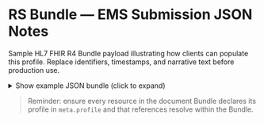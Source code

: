 <!-- generated by scripts/update-bundle-intros.ts; do not edit manually -->
# RS Bundle — EMS Submission JSON Notes

Sample HL7 FHIR R4 Bundle payload illustrating how clients can populate this profile. Replace identifiers, timestamps, and narrative text before production use.

<details>
<summary>Show example JSON bundle (click to expand)</summary>

<pre style="max-height:400px;overflow:auto;white-space:pre;">
{
  "resourceType": "Bundle",
  "id": "rsbundleems-bundle-example",
  "meta": {
    "profile": [
      "https://build.fhir.org/ig/UPM-NTHC/PH-RoadSafetyIG/StructureDefinition/RSBundleEMS"
    ]
  },
  "identifier": {
    "system": "urn:ietf:rfc:3986",
    "value": "urn:uuid:bundle-road-safety-example"
  },
  "type": "document",
  "timestamp": "2024-02-01T09:15:00+08:00",
  "entry": [
    {
      "fullUrl": "urn:uuid:rscompositionems-composition-example",
      "resource": {
        "resourceType": "Composition",
        "id": "rscompositionems-composition-example",
        "meta": {
          "profile": [
            "https://build.fhir.org/ig/UPM-NTHC/PH-RoadSafetyIG/StructureDefinition/RSCompositionEMS"
          ]
        },
        "status": "final",
        "type": {
          "coding": [
            {
              "system": "http://loinc.org",
              "code": "67796-3",
              "display": "Emergency medical services record"
            }
          ],
          "text": "EMS Run Report"
        },
        "date": "2024-02-01T09:05:00+08:00",
        "title": "EMS Run Report",
        "subject": {
          "reference": "urn:uuid:rspatient-patient-example"
        },
        "encounter": {
          "reference": "urn:uuid:rsencounter-encounter-example"
        },
        "author": [
          {
            "reference": "Practitioner/ems-author",
            "display": "Lead Paramedic"
          }
        ],
        "section": [
          {
            "title": "Submission Content",
            "code": {
              "text": "RS submission content"
            },
            "entry": [
              {
                "reference": "urn:uuid:rspatient-patient-example"
              },
              {
                "reference": "urn:uuid:rsencounter-encounter-example"
              },
              {
                "reference": "urn:uuid:observationdatereceived-observation"
              },
              {
                "reference": "urn:uuid:observationtimedeparted-observation"
              },
              {
                "reference": "urn:uuid:observationtimeenroute-observation"
              },
              {
                "reference": "urn:uuid:observationtimehospitalarrival-observation"
              },
              {
                "reference": "urn:uuid:observationtimeonscene-observation"
              },
              {
                "reference": "urn:uuid:observationtimestationarrival-observation"
              },
              {
                "reference": "urn:uuid:rsclaim-claim"
              },
              {
                "reference": "urn:uuid:rsdocumentreference-document"
              },
              {
                "reference": "urn:uuid:rsincidentlocation-location"
              },
              {
                "reference": "urn:uuid:rsobscallsource-observationcallsource"
              },
              {
                "reference": "urn:uuid:rsobsclinicalremarks-observationclinicalremarks"
              },
              {
                "reference": "urn:uuid:rsobsgcs-observationgcs"
              },
              {
                "reference": "urn:uuid:rsobsreportedcomplaint-observationreportedcomplaint"
              },
              {
                "reference": "urn:uuid:rsobsrunreportcomments-observationrunreportcomments"
              },
              {
                "reference": "urn:uuid:rsobsrespiratoryrate-observationvitals"
              },
              {
                "reference": "urn:uuid:rsprocedure-procedure"
              },
              {
                "reference": "urn:uuid:rsservicerequest-servicerequest"
              },
              {
                "reference": "urn:uuid:rstask-task"
              }
            ]
          }
        ]
      }
    },
    {
      "fullUrl": "urn:uuid:rspatient-patient-example",
      "resource": {
        "resourceType": "Patient",
        "id": "rspatient-patient-example",
        "meta": {
          "profile": [
            "https://build.fhir.org/ig/UPM-NTHC/PH-RoadSafetyIG/StructureDefinition/RSPatient"
          ]
        },
        "identifier": [
          {
            "system": "http://example.org/road-safety/ems-run",
            "value": "EMS-2024-0001"
          }
        ],
        "name": [
          {
            "use": "official",
            "family": "Dela Cruz",
            "given": [
              "Juan"
            ]
          }
        ],
        "gender": "male",
        "birthDate": "1990-04-15",
        "address": [
          {
            "line": [
              "123 Example Street"
            ],
            "city": "Quezon City",
            "state": "NCR",
            "postalCode": "1100",
            "country": "PH"
          }
        ]
      }
    },
    {
      "fullUrl": "urn:uuid:rsencounter-encounter-example",
      "resource": {
        "resourceType": "Encounter",
        "id": "rsencounter-encounter-example",
        "meta": {
          "profile": [
            "https://build.fhir.org/ig/UPM-NTHC/PH-RoadSafetyIG/StructureDefinition/RSEncounter"
          ]
        },
        "status": "finished",
        "class": {
          "system": "http://terminology.hl7.org/CodeSystem/v3-ActCode",
          "code": "EMER",
          "display": "emergency"
        },
        "subject": {
          "reference": "urn:uuid:rspatient-patient-example"
        },
        "period": {
          "start": "2024-02-01T08:10:00+08:00",
          "end": "2024-02-01T09:00:00+08:00"
        },
        "type": [
          {
            "coding": [
              {
                "system": "http://snomed.info/sct",
                "code": "408467006",
                "display": "Emergency medical service (qualifier value)"
              }
            ]
          }
        ],
        "serviceType": {
          "coding": [
            {
              "system": "http://terminology.hl7.org/CodeSystem/service-type",
              "code": "117",
              "display": "Emergency medical services"
            }
          ]
        }
      }
    },
    {
      "fullUrl": "urn:uuid:observationdatereceived-observation",
      "resource": {
        "resourceType": "Observation",
        "id": "observationdatereceived-observation",
        "meta": {
          "profile": [
            "https://build.fhir.org/ig/UPM-NTHC/PH-RoadSafetyIG/StructureDefinition/RSObsTimelineDateTime"
          ]
        },
        "status": "final",
        "code": {
          "coding": [
            {
              "system": "http://loinc.org",
              "code": "30976-5",
              "display": "Date received Form"
            }
          ],
          "text": "Date received Form"
        },
        "subject": {
          "reference": "urn:uuid:rspatient-patient-example"
        },
        "encounter": {
          "reference": "urn:uuid:rsencounter-encounter-example"
        },
        "effectiveDateTime": "2024-02-01T08:02:00+08:00",
        "valueDateTime": "2024-02-01T08:02:00+08:00"
      }
    },
    {
      "fullUrl": "urn:uuid:observationtimedeparted-observation",
      "resource": {
        "resourceType": "Observation",
        "id": "observationtimedeparted-observation",
        "meta": {
          "profile": [
            "https://build.fhir.org/ig/UPM-NTHC/PH-RoadSafetyIG/StructureDefinition/RSObsTimelineDateTime"
          ]
        },
        "status": "final",
        "code": {
          "coding": [
            {
              "system": "http://loinc.org",
              "code": "69475-2",
              "display": "Responding unit left the scene with a patient [Date and time] Vehicle"
            }
          ],
          "text": "Responding unit left the scene with a patient [Date and time] Vehicle"
        },
        "subject": {
          "reference": "urn:uuid:rspatient-patient-example"
        },
        "encounter": {
          "reference": "urn:uuid:rsencounter-encounter-example"
        },
        "effectiveDateTime": "2024-02-01T08:07:00+08:00",
        "valueDateTime": "2024-02-01T08:07:00+08:00"
      }
    },
    {
      "fullUrl": "urn:uuid:observationtimeenroute-observation",
      "resource": {
        "resourceType": "Observation",
        "id": "observationtimeenroute-observation",
        "meta": {
          "profile": [
            "https://build.fhir.org/ig/UPM-NTHC/PH-RoadSafetyIG/StructureDefinition/RSObsTimelineDateTime"
          ]
        },
        "status": "final",
        "code": {
          "coding": [
            {
              "system": "http://loinc.org",
              "code": "69472-9",
              "display": "Unit responded [Date and time] Vehicle"
            }
          ],
          "text": "Unit responded [Date and time] Vehicle"
        },
        "subject": {
          "reference": "urn:uuid:rspatient-patient-example"
        },
        "encounter": {
          "reference": "urn:uuid:rsencounter-encounter-example"
        },
        "effectiveDateTime": "2024-02-01T08:12:00+08:00",
        "valueDateTime": "2024-02-01T08:12:00+08:00"
      }
    },
    {
      "fullUrl": "urn:uuid:observationtimehospitalarrival-observation",
      "resource": {
        "resourceType": "Observation",
        "id": "observationtimehospitalarrival-observation",
        "meta": {
          "profile": [
            "https://build.fhir.org/ig/UPM-NTHC/PH-RoadSafetyIG/StructureDefinition/RSObsTimelineDateTime"
          ]
        },
        "status": "final",
        "code": {
          "coding": [
            {
              "system": "http://snomed.info/sct",
              "code": "405799000",
              "display": "Time of arrival at hospital (observable entity)"
            }
          ],
          "text": "Time of arrival at hospital (observable entity)"
        },
        "subject": {
          "reference": "urn:uuid:rspatient-patient-example"
        },
        "encounter": {
          "reference": "urn:uuid:rsencounter-encounter-example"
        },
        "effectiveDateTime": "2024-02-01T08:17:00+08:00",
        "valueDateTime": "2024-02-01T08:17:00+08:00"
      }
    },
    {
      "fullUrl": "urn:uuid:observationtimeonscene-observation",
      "resource": {
        "resourceType": "Observation",
        "id": "observationtimeonscene-observation",
        "meta": {
          "profile": [
            "https://build.fhir.org/ig/UPM-NTHC/PH-RoadSafetyIG/StructureDefinition/RSObsTimelineDateTime"
          ]
        },
        "status": "final",
        "code": {
          "coding": [
            {
              "system": "http://snomed.info/sct",
              "code": "405798008",
              "display": "Time of arrival of emergency services (observable entity)"
            }
          ],
          "text": "Time of arrival of emergency services (observable entity)"
        },
        "subject": {
          "reference": "urn:uuid:rspatient-patient-example"
        },
        "encounter": {
          "reference": "urn:uuid:rsencounter-encounter-example"
        },
        "effectiveDateTime": "2024-02-01T08:22:00+08:00",
        "valueDateTime": "2024-02-01T08:22:00+08:00"
      }
    },
    {
      "fullUrl": "urn:uuid:observationtimestationarrival-observation",
      "resource": {
        "resourceType": "Observation",
        "id": "observationtimestationarrival-observation",
        "meta": {
          "profile": [
            "https://build.fhir.org/ig/UPM-NTHC/PH-RoadSafetyIG/StructureDefinition/RSObsTimelineDateTime"
          ]
        },
        "status": "final",
        "code": {
          "coding": [
            {
              "system": "http://loinc.org",
              "code": "11288-8",
              "display": "Arrival time documented"
            }
          ],
          "text": "Arrival time documented"
        },
        "subject": {
          "reference": "urn:uuid:rspatient-patient-example"
        },
        "encounter": {
          "reference": "urn:uuid:rsencounter-encounter-example"
        },
        "effectiveDateTime": "2024-02-01T08:27:00+08:00",
        "valueDateTime": "2024-02-01T08:27:00+08:00"
      }
    },
    {
      "fullUrl": "urn:uuid:rsclaim-claim",
      "resource": {
        "resourceType": "Claim",
        "id": "rsclaim-claim",
        "meta": {
          "profile": [
            "https://build.fhir.org/ig/UPM-NTHC/PH-RoadSafetyIG/StructureDefinition/RSClaim"
          ]
        },
        "status": "active",
        "type": {
          "coding": [
            {
              "system": "http://terminology.hl7.org/CodeSystem/claim-type",
              "code": "institutional"
            }
          ]
        },
        "use": "claim",
        "patient": {
          "reference": "urn:uuid:rspatient-patient-example"
        },
        "created": "2024-02-01T10:00:00+08:00",
        "priority": {
          "coding": [
            {
              "system": "http://terminology.hl7.org/CodeSystem/processpriority",
              "code": "normal"
            }
          ]
        },
        "provider": {
          "display": "EMS Billing Department"
        }
      }
    },
    {
      "fullUrl": "urn:uuid:rsdocumentreference-document",
      "resource": {
        "resourceType": "DocumentReference",
        "id": "rsdocumentreference-document",
        "meta": {
          "profile": [
            "https://build.fhir.org/ig/UPM-NTHC/PH-RoadSafetyIG/StructureDefinition/RSDocumentReference"
          ]
        },
        "status": "current",
        "type": {
          "coding": [
            {
              "system": "http://loinc.org",
              "code": "67796-3",
              "display": "Emergency medical services record"
            }
          ],
          "text": "EMS evidence document"
        },
        "subject": {
          "reference": "urn:uuid:rspatient-patient-example"
        },
        "date": "2024-02-01T09:20:00+08:00",
        "content": [
          {
            "attachment": {
              "contentType": "application/pdf",
              "url": "https://example.org/documents/ems-report.pdf",
              "title": "Run report attachment"
            }
          }
        ]
      }
    },
    {
      "fullUrl": "urn:uuid:rsincidentlocation-location",
      "resource": {
        "resourceType": "Location",
        "id": "rsincidentlocation-location",
        "meta": {
          "profile": [
            "https://build.fhir.org/ig/UPM-NTHC/PH-RoadSafetyIG/StructureDefinition/RSIncidentLocation"
          ]
        },
        "status": "active",
        "name": "Incident location",
        "description": "Crash site at EDSA corner Ortigas",
        "position": {
          "latitude": 14.5875,
          "longitude": 121.0567
        }
      }
    },
    {
      "fullUrl": "urn:uuid:rsobscallsource-observationcallsource",
      "resource": {
        "resourceType": "Observation",
        "id": "rsobscallsource-observationcallsource",
        "meta": {
          "profile": [
            "https://build.fhir.org/ig/UPM-NTHC/PH-RoadSafetyIG/StructureDefinition/RSObsCallSource"
          ]
        },
        "status": "final",
        "subject": {
          "reference": "urn:uuid:rspatient-patient-example"
        },
        "encounter": {
          "reference": "urn:uuid:rsencounter-encounter-example"
        },
        "effectiveDateTime": "2024-02-01T08:30:00+08:00",
        "code": {
          "coding": [
            {
              "system": "http://snomed.info/sct",
              "code": "397663001",
              "display": "Referral source (finding)"
            }
          ],
          "text": "Referral source (finding)"
        },
        "valueString": "Sample observation value"
      }
    },
    {
      "fullUrl": "urn:uuid:rsobsclinicalremarks-observationclinicalremarks",
      "resource": {
        "resourceType": "Observation",
        "id": "rsobsclinicalremarks-observationclinicalremarks",
        "meta": {
          "profile": [
            "https://build.fhir.org/ig/UPM-NTHC/PH-RoadSafetyIG/StructureDefinition/RSObsClinicalRemarks"
          ]
        },
        "status": "final",
        "subject": {
          "reference": "urn:uuid:rspatient-patient-example"
        },
        "encounter": {
          "reference": "urn:uuid:rsencounter-encounter-example"
        },
        "effectiveDateTime": "2024-02-01T08:30:00+08:00",
        "code": {
          "text": "RS Observation - Clinical Remarks — Clinical remarks/notes."
        },
        "valueString": "Sample observation value"
      }
    },
    {
      "fullUrl": "urn:uuid:rsobsgcs-observationgcs",
      "resource": {
        "resourceType": "Observation",
        "id": "rsobsgcs-observationgcs",
        "meta": {
          "profile": [
            "https://build.fhir.org/ig/UPM-NTHC/PH-RoadSafetyIG/StructureDefinition/RSObsGCS"
          ]
        },
        "status": "final",
        "subject": {
          "reference": "urn:uuid:rspatient-patient-example"
        },
        "encounter": {
          "reference": "urn:uuid:rsencounter-encounter-example"
        },
        "effectiveDateTime": "2024-02-01T08:30:00+08:00",
        "code": {
          "coding": [
            {
              "system": "http://snomed.info/sct",
              "code": "248241002",
              "display": "Glasgow coma score (observable entity)"
            }
          ],
          "text": "Glasgow coma score (observable entity)"
        },
        "valueString": "Sample observation value"
      }
    },
    {
      "fullUrl": "urn:uuid:rsobsreportedcomplaint-observationreportedcomplaint",
      "resource": {
        "resourceType": "Observation",
        "id": "rsobsreportedcomplaint-observationreportedcomplaint",
        "meta": {
          "profile": [
            "https://build.fhir.org/ig/UPM-NTHC/PH-RoadSafetyIG/StructureDefinition/RSObsReportedComplaint"
          ]
        },
        "status": "final",
        "subject": {
          "reference": "urn:uuid:rspatient-patient-example"
        },
        "encounter": {
          "reference": "urn:uuid:rsencounter-encounter-example"
        },
        "effectiveDateTime": "2024-02-01T08:30:00+08:00",
        "code": {
          "coding": [
            {
              "system": "http://snomed.info/sct",
              "code": "1269489004",
              "display": "Chief complaint (observable entity)"
            }
          ],
          "text": "Chief complaint (observable entity)"
        },
        "valueString": "Sample observation value"
      }
    },
    {
      "fullUrl": "urn:uuid:rsobsrunreportcomments-observationrunreportcomments",
      "resource": {
        "resourceType": "Observation",
        "id": "rsobsrunreportcomments-observationrunreportcomments",
        "meta": {
          "profile": [
            "https://build.fhir.org/ig/UPM-NTHC/PH-RoadSafetyIG/StructureDefinition/RSObsRunReportComments"
          ]
        },
        "status": "final",
        "subject": {
          "reference": "urn:uuid:rspatient-patient-example"
        },
        "encounter": {
          "reference": "urn:uuid:rsencounter-encounter-example"
        },
        "effectiveDateTime": "2024-02-01T08:30:00+08:00",
        "code": {
          "coding": [
            {
              "system": "http://loinc.org",
              "code": "77999-1",
              "display": "Case notification comment"
            }
          ],
          "text": "Case notification comment"
        },
        "valueString": "Sample observation value"
      }
    },
    {
      "fullUrl": "urn:uuid:rsobsrespiratoryrate-observationvitals",
      "resource": {
        "resourceType": "Observation",
        "id": "rsobsrespiratoryrate-observationvitals",
        "meta": {
          "profile": [
            "https://build.fhir.org/ig/UPM-NTHC/PH-RoadSafetyIG/StructureDefinition/RSObsRespiratoryRate"
          ]
        },
        "status": "final",
        "subject": {
          "reference": "urn:uuid:rspatient-patient-example"
        },
        "encounter": {
          "reference": "urn:uuid:rsencounter-encounter-example"
        },
        "effectiveDateTime": "2024-02-01T08:30:00+08:00",
        "code": {
          "coding": [
            {
              "system": "http://snomed.info/sct",
              "code": "86290005",
              "display": "Respiratory rate (observable entity)"
            }
          ],
          "text": "Respiratory rate (observable entity)"
        },
        "valueQuantity": {
          "value": 18,
          "unit": "value",
          "system": "http://unitsofmeasure.org",
          "code": "{score}"
        }
      }
    },
    {
      "fullUrl": "urn:uuid:rsprocedure-procedure",
      "resource": {
        "resourceType": "Procedure",
        "id": "rsprocedure-procedure",
        "meta": {
          "profile": [
            "https://build.fhir.org/ig/UPM-NTHC/PH-RoadSafetyIG/StructureDefinition/RSProcedure"
          ]
        },
        "status": "completed",
        "subject": {
          "reference": "urn:uuid:rspatient-patient-example"
        },
        "encounter": {
          "reference": "urn:uuid:rsencounter-encounter-example"
        },
        "performedDateTime": "2024-02-01T08:45:00+08:00",
        "code": {
          "text": "RS Procedure — Procedures related to incident/report (e.g., coordination with receiving hospital, psychosocial support, interventions)."
        }
      }
    },
    {
      "fullUrl": "urn:uuid:rsservicerequest-servicerequest",
      "resource": {
        "resourceType": "ServiceRequest",
        "id": "rsservicerequest-servicerequest",
        "meta": {
          "profile": [
            "https://build.fhir.org/ig/UPM-NTHC/PH-RoadSafetyIG/StructureDefinition/RSServiceRequest"
          ]
        },
        "status": "active",
        "intent": "order",
        "subject": {
          "reference": "urn:uuid:rspatient-patient-example"
        },
        "occurrenceDateTime": "2024-02-01T08:50:00+08:00",
        "requester": {
          "display": "EMS Dispatch System"
        },
        "code": {
          "text": "RS ServiceRequest — Requests or records related to refusal to admit and related workflow signals."
        }
      }
    },
    {
      "fullUrl": "urn:uuid:rstask-task",
      "resource": {
        "resourceType": "Task",
        "id": "rstask-task",
        "meta": {
          "profile": [
            "https://build.fhir.org/ig/UPM-NTHC/PH-RoadSafetyIG/StructureDefinition/RSTask"
          ]
        },
        "status": "completed",
        "intent": "order",
        "for": {
          "reference": "urn:uuid:rspatient-patient-example"
        },
        "authoredOn": "2024-02-01T09:15:00+08:00",
        "description": "RS Task — Workflow tracking for report receipt, durations of delay, and sources of delays."
      }
    }
  ]
}
</pre>
</details>

> Reminder: ensure every resource in the document Bundle declares its profile in `meta.profile` and that references resolve within the Bundle.
